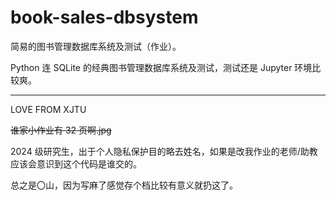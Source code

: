 # book-sales-dbsystem
简易的图书管理数据库系统及测试（作业）。

Python 连 SQLite 的经典图书管理数据库系统及测试，测试还是 Jupyter 环境比较爽。

<hr>

LOVE FROM XJTU

~~谁家小作业有 32 页啊.jpg~~

2024 级研究生，出于个人隐私保护目的略去姓名，如果是改我作业的老师/助教应该会意识到这个代码是谁交的。

总之是〇山，因为写麻了感觉存个档比较有意义就扔这了。